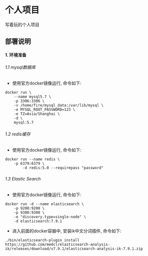 # 个人项目
写着玩的个人项目




## 部署说明

#### 1. 环境准备

###### 1.1 mysql数据库
* 使用官方docker镜像运行, 命令如下:

```shell script
docker run \
	--name mysql5.7 \
	-p 3306:3306 \
	-v /home/fire/mysql_data:/var/lib/mysql \
	-e MYSQL_ROOT_PASSWORD=123 \
	-e TZ=Asia/Shanghai \
	-d \
	mysql:5.7
```

###### 1.2 redis缓存
* 使用官方docker镜像运行, 命令如下:

```shell script
docker run --name redis \
	-p 6379:6379 \
       	-d redis:5.0 --requirepass "password"
```

###### 1.3 Elastic Search
* 使用官方docker镜像运行, 命令如下:

```shell script
docker run -d --name elasticsearch \
    -p 9200:9200 \
    -p 9300:9300 \
    -e "discovery.type=single-node" \
    -d elasticsearch:7.9.1
```

* 进入前面的docker容器中, 安装ik中文分词插件, 命令如下:

```shell script
./bin/elasticsearch-plugin install https://github.com/medcl/elasticsearch-analysis-ik/releases/download/v7.9.1/elasticsearch-analysis-ik-7.9.1.zip
``` 